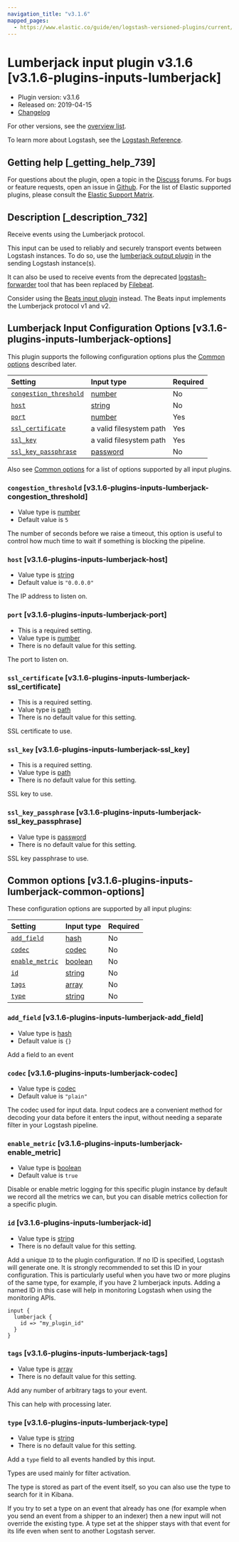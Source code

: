```yaml
---
navigation_title: "v3.1.6"
mapped_pages:
  - https://www.elastic.co/guide/en/logstash-versioned-plugins/current/v3.1.6-plugins-inputs-lumberjack.html
---
```


# Lumberjack input plugin v3.1.6 [v3.1.6-plugins-inputs-lumberjack]

* Plugin version: v3.1.6
* Released on: 2019-04-15
* [Changelog](https://github.com/logstash-plugins/logstash-input-lumberjack/blob/v3.1.6/CHANGELOG.md)

For other versions, see the [overview list](input-lumberjack-index.md).

To learn more about Logstash, see the [Logstash Reference](https://www.elastic.co/guide/en/logstash/current/index.html).

## Getting help [_getting_help_739]

For questions about the plugin, open a topic in the [Discuss](http://discuss.elastic.co) forums. For bugs or feature requests, open an issue in [Github](https://github.com/logstash-plugins/logstash-input-lumberjack). For the list of Elastic supported plugins, please consult the [Elastic Support Matrix](https://www.elastic.co/support/matrix#matrix_logstash_plugins).

## Description [_description_732]

Receive events using the Lumberjack protocol.

This input can be used to reliably and securely transport events between Logstash instances. To do so, use the [lumberjack output plugin](https://www.elastic.co/guide/en/logstash/current/plugins-outputs-lumberjack.html) in the sending Logstash instance(s).

It can also be used to receive events from the deprecated [logstash-forwarder](https://github.com/elastic/logstash-forwarder) tool that has been replaced by [Filebeat](https://github.com/elastic/beats/tree/master/filebeat).

Consider using the [Beats input plugin](https://www.elastic.co/guide/en/logstash/current/plugins-inputs-beats.html) instead. The Beats input implements the Lumberjack protocol v1 and v2.

## Lumberjack Input Configuration Options [v3.1.6-plugins-inputs-lumberjack-options]

This plugin supports the following configuration options plus the [Common options](v3-1-6-plugins-inputs-lumberjack.md#v3.1.6-plugins-inputs-lumberjack-common-options) described later.

| Setting | Input type | Required |
| :- | :- | :- |
| [`congestion_threshold`](v3-1-6-plugins-inputs-lumberjack.md#v3.1.6-plugins-inputs-lumberjack-congestion_threshold) | [number](/lsr/value-types.md#number) | No |
| [`host`](v3-1-6-plugins-inputs-lumberjack.md#v3.1.6-plugins-inputs-lumberjack-host) | [string](/lsr/value-types.md#string) | No |
| [`port`](v3-1-6-plugins-inputs-lumberjack.md#v3.1.6-plugins-inputs-lumberjack-port) | [number](/lsr/value-types.md#number) | Yes |
| [`ssl_certificate`](v3-1-6-plugins-inputs-lumberjack.md#v3.1.6-plugins-inputs-lumberjack-ssl_certificate) | a valid filesystem path | Yes |
| [`ssl_key`](v3-1-6-plugins-inputs-lumberjack.md#v3.1.6-plugins-inputs-lumberjack-ssl_key) | a valid filesystem path | Yes |
| [`ssl_key_passphrase`](v3-1-6-plugins-inputs-lumberjack.md#v3.1.6-plugins-inputs-lumberjack-ssl_key_passphrase) | [password](/lsr/value-types.md#password) | No |

Also see [Common options](v3-1-6-plugins-inputs-lumberjack.md#v3.1.6-plugins-inputs-lumberjack-common-options) for a list of options supported by all input plugins.

### `congestion_threshold` [v3.1.6-plugins-inputs-lumberjack-congestion_threshold]

* Value type is [number](/lsr/value-types.md#number)
* Default value is `5`

The number of seconds before we raise a timeout, this option is useful to control how much time to wait if something is blocking the pipeline.

### `host` [v3.1.6-plugins-inputs-lumberjack-host]

* Value type is [string](/lsr/value-types.md#string)
* Default value is `"0.0.0.0"`

The IP address to listen on.

### `port` [v3.1.6-plugins-inputs-lumberjack-port]

* This is a required setting.
* Value type is [number](/lsr/value-types.md#number)
* There is no default value for this setting.

The port to listen on.

### `ssl_certificate` [v3.1.6-plugins-inputs-lumberjack-ssl_certificate]

* This is a required setting.
* Value type is [path](/lsr/value-types.md#path)
* There is no default value for this setting.

SSL certificate to use.

### `ssl_key` [v3.1.6-plugins-inputs-lumberjack-ssl_key]

* This is a required setting.
* Value type is [path](/lsr/value-types.md#path)
* There is no default value for this setting.

SSL key to use.

### `ssl_key_passphrase` [v3.1.6-plugins-inputs-lumberjack-ssl_key_passphrase]

* Value type is [password](/lsr/value-types.md#password)
* There is no default value for this setting.

SSL key passphrase to use.

## Common options [v3.1.6-plugins-inputs-lumberjack-common-options]

These configuration options are supported by all input plugins:

| Setting | Input type | Required |
| :- | :- | :- |
| [`add_field`](v3-1-6-plugins-inputs-lumberjack.md#v3.1.6-plugins-inputs-lumberjack-add_field) | [hash](/lsr/value-types.md#hash) | No |
| [`codec`](v3-1-6-plugins-inputs-lumberjack.md#v3.1.6-plugins-inputs-lumberjack-codec) | [codec](/lsr/value-types.md#codec) | No |
| [`enable_metric`](v3-1-6-plugins-inputs-lumberjack.md#v3.1.6-plugins-inputs-lumberjack-enable_metric) | [boolean](/lsr/value-types.md#boolean) | No |
| [`id`](v3-1-6-plugins-inputs-lumberjack.md#v3.1.6-plugins-inputs-lumberjack-id) | [string](/lsr/value-types.md#string) | No |
| [`tags`](v3-1-6-plugins-inputs-lumberjack.md#v3.1.6-plugins-inputs-lumberjack-tags) | [array](/lsr/value-types.md#array) | No |
| [`type`](v3-1-6-plugins-inputs-lumberjack.md#v3.1.6-plugins-inputs-lumberjack-type) | [string](/lsr/value-types.md#string) | No |

### `add_field` [v3.1.6-plugins-inputs-lumberjack-add_field]

* Value type is [hash](/lsr/value-types.md#hash)
* Default value is `{}`

Add a field to an event

### `codec` [v3.1.6-plugins-inputs-lumberjack-codec]

* Value type is [codec](/lsr/value-types.md#codec)
* Default value is `"plain"`

The codec used for input data. Input codecs are a convenient method for decoding your data before it enters the input, without needing a separate filter in your Logstash pipeline.

### `enable_metric` [v3.1.6-plugins-inputs-lumberjack-enable_metric]

* Value type is [boolean](/lsr/value-types.md#boolean)
* Default value is `true`

Disable or enable metric logging for this specific plugin instance by default we record all the metrics we can, but you can disable metrics collection for a specific plugin.

### `id` [v3.1.6-plugins-inputs-lumberjack-id]

* Value type is [string](/lsr/value-types.md#string)
* There is no default value for this setting.

Add a unique `ID` to the plugin configuration. If no ID is specified, Logstash will generate one. It is strongly recommended to set this ID in your configuration. This is particularly useful when you have two or more plugins of the same type, for example, if you have 2 lumberjack inputs. Adding a named ID in this case will help in monitoring Logstash when using the monitoring APIs.

```
input {
  lumberjack {
    id => "my_plugin_id"
  }
}
```

### `tags` [v3.1.6-plugins-inputs-lumberjack-tags]

* Value type is [array](/lsr/value-types.md#array)
* There is no default value for this setting.

Add any number of arbitrary tags to your event.

This can help with processing later.

### `type` [v3.1.6-plugins-inputs-lumberjack-type]

* Value type is [string](/lsr/value-types.md#string)
* There is no default value for this setting.

Add a `type` field to all events handled by this input.

Types are used mainly for filter activation.

The type is stored as part of the event itself, so you can also use the type to search for it in Kibana.

If you try to set a type on an event that already has one (for example when you send an event from a shipper to an indexer) then a new input will not override the existing type. A type set at the shipper stays with that event for its life even when sent to another Logstash server.
